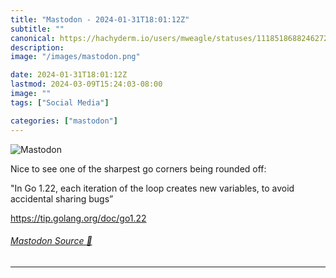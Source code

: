 ```yaml
---
title: "Mastodon - 2024-01-31T18:01:12Z"
subtitle: ""
canonical: https://hachyderm.io/users/mweagle/statuses/111851868824627237
description:
image: "/images/mastodon.png"

date: 2024-01-31T18:01:12Z
lastmod: 2024-03-09T15:24:03-08:00
image: ""
tags: ["Social Media"]

categories: ["mastodon"]
---
```

![Mastodon](/images/mastodon.png)

<p>Nice to see one of the sharpest go corners being rounded off:</p><p>&quot;In Go 1.22, each iteration of the loop creates new variables, to avoid accidental sharing bugs”</p><p><a href="https://tip.golang.org/doc/go1.22" target="_blank" rel="nofollow noopener noreferrer" translate="no"><span class="invisible">https://</span><span class="">tip.golang.org/doc/go1.22</span><span class="invisible"></span></a></p>


###### [Mastodon Source 🐘](https://hachyderm.io/@mweagle/111851868824627237)

___
